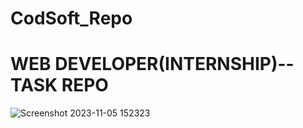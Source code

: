 # CodSoft_Repo
# WEB DEVELOPER(INTERNSHIP)--TASK REPO
![Screenshot 2023-11-05 152323](https://github.com/ALPHACODER34/CodSoft_Repo/assets/115355718/27c1b499-ec86-4b8d-a680-50844b604008)
